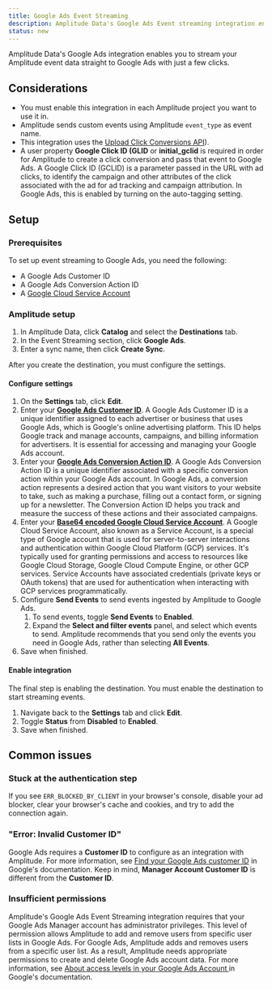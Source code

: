```yaml
---
title: Google Ads Event Streaming
description: Amplitude Data's Google Ads Event streaming integration enables you to stream your Amplitude event data straight to Google Ads with just a few clicks.
status: new
---
```


Amplitude Data's Google Ads integration enables you to stream your Amplitude event data straight to Google Ads with just a few clicks.

## Considerations

- You must enable this integration in each Amplitude project you want to use it in.
- Amplitude sends custom events using Amplitude `event_type` as event name.
- This integration uses the [Upload Click Conversions API](https://developers.google.com/google-ads/api/docs/conversions/upload-clicks)).
- A user property **Google Click ID (GLID** or **initial_gclid** is required in order for Amplitude to create a click conversion and pass that event to Google Ads. A Google Click ID (GCLID) is a parameter passed in the URL with ad clicks, to identify the campaign and other attributes of the click associated with the ad for ad tracking and campaign attribution. In Google Ads, this is enabled by turning on the auto-tagging setting.

## Setup

### Prerequisites

To set up event streaming to Google Ads, you need the following:

- A Google Ads Customer ID
- A Google Ads Conversion Action ID
- A [Google Cloud Service Account](https://cloud.google.com/iam/docs/service-accounts-create)

### Amplitude setup

1. In Amplitude Data, click **Catalog** and select the **Destinations** tab.
2. In the Event Streaming section, click **Google Ads**.
3. Enter a sync name, then click **Create Sync**.

After you create the destination, you must configure the settings.

#### Configure settings

1. On the **Settings** tab, click **Edit**.
2. Enter your [**Google Ads Customer ID**](https://support.google.com/google-ads/answer/1704344?hl=en). A Google Ads Customer ID is a unique identifier assigned to each advertiser or business that uses Google Ads, which is Google's online advertising platform. This ID helps Google track and manage accounts, campaigns, and billing information for advertisers. It is essential for accessing and managing your Google Ads account.
3. Enter your [**Google Ads Conversion Action ID**](https://support.google.com/google-ads/thread/105330243?hl=en&sjid=5504033552721490234-EU). A Google Ads Conversion Action ID is a unique identifier associated with a specific conversion action within your Google Ads account. In Google Ads, a conversion action represents a desired action that you want visitors to your website to take, such as making a purchase, filling out a contact form, or signing up for a newsletter. The Conversion Action ID helps you track and measure the success of these actions and their associated campaigns.
4. Enter your [**Base64 encoded Google Cloud Service Account**](https://developers.google.com/google-ads/api/docs/oauth/service-accounts). A Google Cloud Service Account, also known as a Service Account, is a special type of Google account that is used for server-to-server interactions and authentication within Google Cloud Platform (GCP) services. It's typically used for granting permissions and access to resources like Google Cloud Storage, Google Cloud Compute Engine, or other GCP services. Service Accounts have associated credentials (private keys or OAuth tokens) that are used for authentication when interacting with GCP services programmatically.
5. Configure **Send Events** to send events ingested by Amplitude to Google Ads.
      1. To send events, toggle **Send Events** to **Enabled**.
      2. Expand the **Select and filter events** panel, and select which events to send. Amplitude recommends that you send only the events you need in Google Ads, rather than selecting **All Events**.
6. Save when finished.

#### Enable integration

The final step is enabling the destination. You must enable the destination to start streaming events.

1. Navigate back to the **Settings** tab and click **Edit**.
2. Toggle **Status** from **Disabled** to **Enabled**.
3. Save when finished.

## Common issues

### Stuck at the authentication step

If you see `ERR_BLOCKED_BY_CLIENT` in your browser's console, disable your ad blocker, clear your browser's cache and cookies, and try to add the connection again.

### "Error: Invalid Customer ID"

Google Ads requires a **Customer ID** to configure as an integration with Amplitude. For more information, see [Find your Google Ads customer ID](https://support.google.com/google-ads/answer/1704344?hl=en) in Google's documentation.
Keep in mind, **Manager Account Customer ID** is different from the **Customer ID**.

### Insufficient permissions

Amplitude's Google Ads Event Streaming integration requires that your Google Ads Manager account has administrator privileges. This level of permission allows Amplitude to add and remove users from specific user lists in Google Ads.
For Google Ads, Amplitude adds and removes users from a specific user list. As a result, Amplitude needs appropriate permissions to create and delete Google Ads account data.
For more information, see [About access levels in your Google Ads Account
](https://support.google.com/google-ads/answer/9978556) in Google's documentation. 
